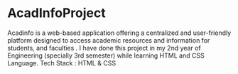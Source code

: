 # AcadInfoProject
Acadinfo is a web-based application offering a centralized and user-friendly platform designed to access academic resources and information for students, and faculties .
I have done this project in my 2nd year of Engineering (specially 3rd semester) while learning HTML and CSS Language.
Tech Stack : HTML & CSS

